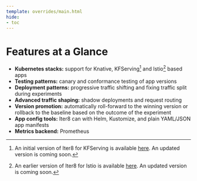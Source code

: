 ```yaml
---
template: overrides/main.html
hide:
- toc
---
```


# Features at a Glance

- **Kubernetes stacks:** support for Knative, KFServing[^1] and Istio[^2] based apps
- **Testing patterns:** canary and conformance testing of app versions
- **Deployment patterns:** progressive traffic shifting and fixing traffic split during experiments
- **Advanced traffic shaping:** shadow deployments and request routing
- **Version promotion:** automatically roll-forward to the winning version or rollback to the baseline based on the outcome of the experiment
- **App config tools:** Iter8 can with Helm, Kustomize, and plain YAML/JSON app manifests
- **Metrics backend:** Prometheus

[^1]: An initial version of Iter8 for KFServing is available [here](https://github.com/iter8-tools/iter8-kfserving). An updated version is coming soon.
[^2]: An earlier version of Iter8 for Istio is available [here](https://github.com/iter8-tools/iter8). An updated version is coming soon.

